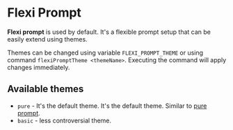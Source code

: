 # Flexi Prompt

**Flexi prompt** is used by default. It's a flexible prompt setup that can be easily extend using themes.

Themes can be changed using variable `FLEXI_PROMPT_THEME` or using command `flexiPromptTheme <themeName>`. Executing the command will apply changes immediately.

## Available themes

- `pure` - It's the default theme. It's the default theme. Similar to [pure prompt](https://github.com/sindresorhus/pure).
- `basic` - less controversial theme.

